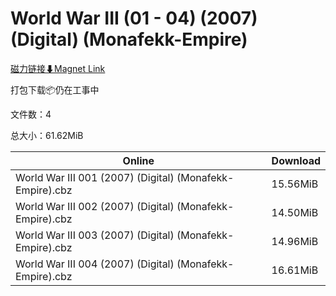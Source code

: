 # World War III (01 - 04) (2007) (Digital) (Monafekk-Empire)

[磁力链接⬇Magnet Link](magnet:?xt=urn:btih:ba53f5cb65f93cbf916465a6770249a5e5da3487&dn=World%20War%20III%20%2801%20-%2004%29%20%282007%29%20%28Digital%29%20%28Monafekk-Empire%29)

打包下载📦仍在工事中

文件数：4

总大小：61.62MiB

Online | Download
--- | ---
World War III 001 (2007) (Digital) (Monafekk-Empire).cbz | 15.56MiB
World War III 002 (2007) (Digital) (Monafekk-Empire).cbz | 14.50MiB
World War III 003 (2007) (Digital) (Monafekk-Empire).cbz | 14.96MiB
World War III 004 (2007) (Digital) (Monafekk-Empire).cbz | 16.61MiB